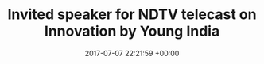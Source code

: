 ---
layout: post
categories: talks
date: 2017-07-07 22:21:59 +00:00
title:  "Invited speaker for NDTV telecast on Innovation by Young India"
titleurl: https://www.ndtv.com/video/mindspace/heads-up/india-s-young-innovators-share-their-success-stories-462283
important: "true"
highlight: ""
summary:  Discussion on project Automated Psychiatrist, telecasted on national news channel NDTV India. Watch <a href=https://www.ndtv.com/video/mindspace/heads-up/india-s-young-innovators-share-their-success-stories-462283>here</a>@5:07.
---